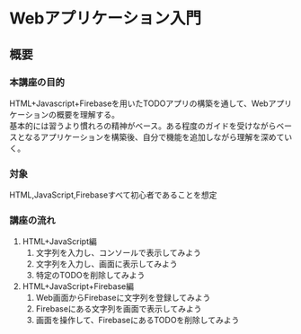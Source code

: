 # Webアプリケーション入門
## 概要
### 本講座の目的
HTML+Javascript+Firebaseを用いたTODOアプリの構築を通して、Webアプリケーションの概要を理解する。  
基本的には習うより慣れろの精神がベース。ある程度のガイドを受けながらベースとなるアプリケーションを構築後、自分で機能を追加しながら理解を深めていく。
### 対象
HTML,JavaScript,Firebaseすべて初心者であることを想定
### 講座の流れ
1. HTML+JavaScript編
    1. 文字列を入力し、コンソールで表示してみよう
    2. 文字列を入力し、画面に表示してみよう
    3. 特定のTODOを削除してみよう
2. HTML+JavaScript+Firebase編
    1. Web画面からFirebaseに文字列を登録してみよう
    2. Firebaseにある文字列を画面で表示してみよう
    3. 画面を操作して、FirebaseにあるTODOを削除してみよう
